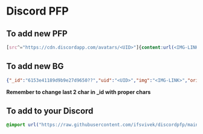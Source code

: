 # Discord PFP

## To add new PFP

```css
[src^="https://cdn.discordapp.com/avatars/<UID>"]{content:url(<IMG-LINK>);object-fit:scale-down;aspect-ratio:1}
```

## To add new BG

```json
{"_id":"6153e41189d9b9e27d9650??","uid":"<UID>","img":"<IMG-LINK>","orientation":"none"},
```

**Remember to change last 2 char in _id with proper chars**

## To add to your Discord

```css
@import url("https://raw.githubusercontent.com/ifsvivek/discordpfp/main/main.css");
```
